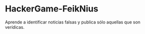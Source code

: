 # HackerGame-FeikNius
Aprende a identificar noticias falsas y publica sólo aquellas que son verídicas.

